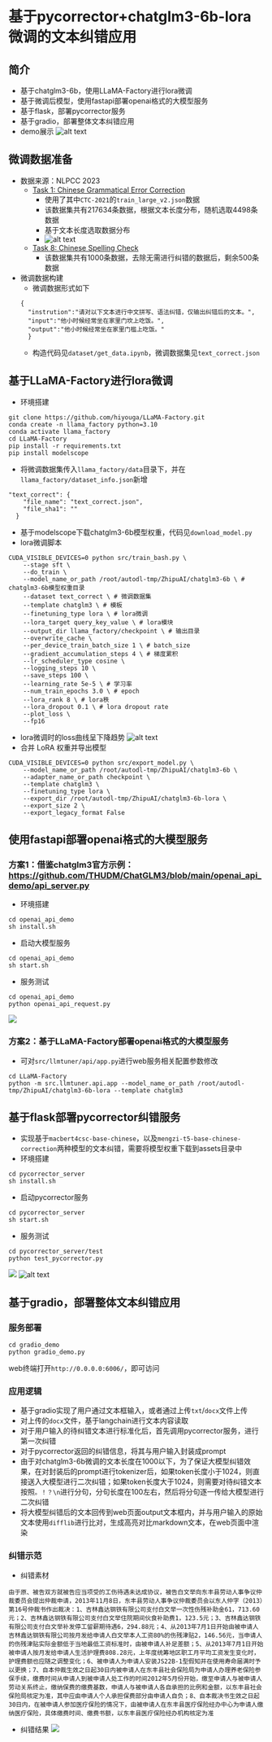 # 基于pycorrector+chatglm3-6b-lora微调的文本纠错应用
## 简介
- 基于chatglm3-6b，使用LLaMA-Factory进行lora微调
- 基于微调后模型，使用fastapi部署openai格式的大模型服务
- 基于flask，部署pycorrector服务
- 基于gradio，部署整体文本纠错应用
- demo展示
![alt text](img/image.png)
## 微调数据准备
- 数据来源：NLPCC 2023 
  - [Task 1: Chinese Grammatical Error Correction](http://tcci.ccf.org.cn/conference/2023/dldoc/nacgec_training.zip)
    - 使用了其中`CTC-2021`的`train_large_v2.json`数据
    - 该数据集共有217634条数据，根据文本长度分布，随机选取4498条数据
    - 基于文本长度选取数据分布
    - ![alt text](img/image-1.png)
  - [Task 8: Chinese Spelling Check](https://github.com/Arvid-pku/NLPCC2023_Shared_Task8/blob/main/data/)
    - 该数据集共有1000条数据，去除无需进行纠错的数据后，剩余500条数据
- 微调数据构建
  - 微调数据形式如下
  ```
  {
    "instrution":"请对以下文本进行中文拼写、语法纠错，仅输出纠错后的文本。",
    "input":"他小时候经常坐在家里门坎上吃饭。",
    "output":"他小时候经常坐在家里门槛上吃饭。"
    }
  ```
  - 构造代码见`dataset/get_data.ipynb`，微调数据集见`text_correct.json`
## 基于LLaMA-Factory进行lora微调
- 环境搭建
```
git clone https://github.com/hiyouga/LLaMA-Factory.git
conda create -n llama_factory python=3.10
conda activate llama_factory
cd LLaMA-Factory
pip install -r requirements.txt
pip install modelscope
```
- 将微调数据集传入`llama_factory/data`目录下，并在`llama_factory/dataset_info.json`新增
```
"text_correct": {
    "file_name": "text_correct.json",
    "file_sha1": ""
  }
```
- 基于modelscope下载chatglm3-6b模型权重，代码见`download_model.py`
- lora微调脚本
```
CUDA_VISIBLE_DEVICES=0 python src/train_bash.py \
    --stage sft \
    --do_train \
    --model_name_or_path /root/autodl-tmp/ZhipuAI/chatglm3-6b \ # chatglm3-6b模型权重目录
    --dataset text_correct \ # 微调数据集
    --template chatglm3 \ # 模板
    --finetuning_type lora \ # lora微调
    --lora_target query_key_value \ # lora模块
    --output_dir llama_factory/checkpoint \ # 输出目录
    --overwrite_cache \
    --per_device_train_batch_size 1 \ # batch_size
    --gradient_accumulation_steps 4 \ # 梯度累积
    --lr_scheduler_type cosine \ 
    --logging_steps 10 \
    --save_steps 100 \
    --learning_rate 5e-5 \ # 学习率
    --num_train_epochs 3.0 \ # epoch
    --lora_rank 8 \ # lora秩
    --lora_dropout 0.1 \ # lora dropout rate
    --plot_loss \
    --fp16
```
- lora微调时的loss曲线呈下降趋势
![alt text](img/training_loss.png)
- 合并 LoRA 权重并导出模型
```
CUDA_VISIBLE_DEVICES=0 python src/export_model.py \
    --model_name_or_path /root/autodl-tmp/ZhipuAI/chatglm3-6b \ 
    --adapter_name_or_path checkpoint \
    --template chatglm3 \
    --finetuning_type lora \
    --export_dir /root/autodl-tmp/ZhipuAI/chatglm3-6b-lora \
    --export_size 2 \
    --export_legacy_format False
```
## 使用fastapi部署openai格式的大模型服务
### 方案1：借鉴chatglm3官方示例：https://github.com/THUDM/ChatGLM3/blob/main/openai_api_demo/api_server.py
- 环境搭建
```
cd openai_api_demo
sh install.sh
```
- 启动大模型服务
```
cd openai_api_demo
sh start.sh
```
- 服务测试
```
cd openai_api_demo
python openai_api_request.py
```
![](img/2024-03-09-21-28-53.png)
### 方案2：基于LLaMA-Factory部署openai格式的大模型服务
- 可对`src/llmtuner/api/app.py`进行web服务相关配置参数修改
```
cd LLaMA-Factory
python -m src.llmtuner.api.app --model_name_or_path /root/autodl-tmp/ZhipuAI/chatglm3-6b-lora --template chatglm3 
```
## 基于flask部署pycorrector纠错服务
- 实现基于`macbert4csc-base-chinese`，以及`mengzi-t5-base-chinese-correction`两种模型的文本纠错，需要将模型权重下载到assets目录中
- 环境搭建
```
cd pycorrector_server
sh install.sh
```
- 启动pycorrector服务
```
cd pycorrector_server
sh start.sh
```
- 服务测试
```
cd pycorrector_server/test
python test_pycorrector.py
```
![](img/2024-03-09-21-38-20.png)
![alt text](img/image-2.png)
## 基于gradio，部署整体文本纠错应用
### 服务部署
```
cd gradio_demo
python gradio_demo.py
```
web终端打开`http://0.0.0.0:6006/`，即可访问
### 应用逻辑
- 基于gradio实现了用户通过文本框输入，或者通过上传`txt`/`docx`文件上传
- 对上传的`docx`文件，基于langchain进行文本内容读取
- 对于用户输入的待纠错文本进行标准化后，首先调用pycorrector服务，进行第一次纠错
- 对于pycorrector返回的纠错信息，将其与用户输入封装成prompt
- 由于对chatglm3-6b微调的文本长度在1000以下，为了保证大模型纠错效果，在对封装后的prompt进行tokenizer后，如果token长度小于1024，则直接送入大模型进行二次纠错；如果token长度大于1024，则需要对待纠错文本按照`。！？\n`进行分句，分句长度在100左右，然后将分句逐一传给大模型进行二次纠错
- 将大模型纠错后的文本回传到web页面output文本框内，并与用户输入的原始文本使用`difflib`进行比对，生成高亮对比markdown文本，在web页面中渲染
### 纠错示范
- 纠错素材
```
由于原、被告双方就被告应当项受的工伤待遇未达成协议，被告白文举向东丰县劳动人事争议仲裁委员会提出仲裁申请，2013年11月8日，东丰县劳动人事争议仲裁委员会以东人仲字（2013）第16号仲裁书作出裁决：1、吉林鑫达钢铁有限公司支付白文举一次性伤残补助金61，713.60元；2、吉林鑫达钢铁有限公司支付白文举住院期间伙食补助费1，123.5元；3、吉林鑫达钢铁有限公司支付白文举补发停工留薪期待遇6，294.88元；4、从2013年7月1日开始由被申请人吉林鑫达钢铁有限公司按月发给申请人白文举本人工资80%的伤残津贴2，146.56元，当申请人的伤残津贴实际金额低于当地最低工资标准时，由被申请人补足差额；5、从2013年7月1日开始被申请人按月发给申请人生活护理费808.28元，上年度统筹地区职工月平均工资发生变化时，护理费额也应随之调整变化；6、被申请人为申请人安装JS22B-1型假知并在使用寿命届满时予以更换；7、自本仲裁生效之日起30日内被申请人在东丰县社会保险局为申请人办理养老保险参保手续，缴费时间从申请人到被申请人处工作的时间2012年5月份开始，缴至申请人与被申请人劳动关系终止，缴纳保费的缴费基数，申请人与被申请人各自承担的比例和金额，以东丰县社会保险局核定为准，其中应由申请人个人承担保费部分由申请人自负；8、自本裁决书生效之日起30日内，在被申请人参加医疗保险的情况下，由被申请人在东丰县医疗保险经办中心为申请人缴纳医疗保险，具体缴费时间、缴费书额，以东丰县医疗保险经办机构核定为准
```
- 纠错结果
![](img/2024-03-10-09-40-29.png)